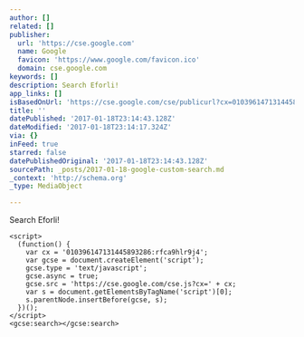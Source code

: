 ```yaml
---
author: []
related: []
publisher:
  url: 'https://cse.google.com'
  name: Google
  favicon: 'https://www.google.com/favicon.ico'
  domain: cse.google.com
keywords: []
description: Search Eforli!
app_links: []
isBasedOnUrl: 'https://cse.google.com/cse/publicurl?cx=010396147131445893286:rfca9hlr9j4'
title: ''
datePublished: '2017-01-18T23:14:43.128Z'
dateModified: '2017-01-18T23:14:17.324Z'
via: {}
inFeed: true
starred: false
datePublishedOriginal: '2017-01-18T23:14:43.128Z'
sourcePath: _posts/2017-01-18-google-custom-search.md
_context: 'http://schema.org'
_type: MediaObject

---
```

Search Eforli!

    <script>
      (function() {
        var cx = '010396147131445893286:rfca9hlr9j4';
        var gcse = document.createElement('script');
        gcse.type = 'text/javascript';
        gcse.async = true;
        gcse.src = 'https://cse.google.com/cse.js?cx=' + cx;
        var s = document.getElementsByTagName('script')[0];
        s.parentNode.insertBefore(gcse, s);
      })();
    </script>
    <gcse:search></gcse:search>